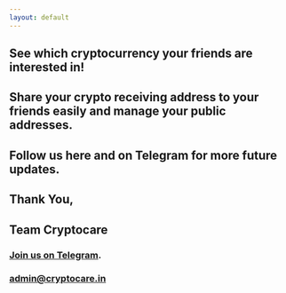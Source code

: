 ```yaml
---
layout: default
---
```




## [](#header-1) See which cryptocurrency your friends are interested in!
## [](#header-1) Share your crypto receiving address to your friends easily and manage your public addresses.





## [](#header-2) Follow us here and on Telegram for more future updates.
## [](#header-2) Thank You,
## [](#header-2) Team Cryptocare


### [](#header-3) [Join us on Telegram](https://t.me/joinchat/FeUDaUUgIpYgt3EcyY5UOQ).

### [](#header-3) admin@cryptocare.in

